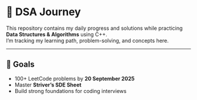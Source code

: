 # 📘 DSA Journey

This repository contains my daily progress and solutions while practicing **Data Structures & Algorithms** using C++.  
I’m tracking my learning path, problem-solving, and concepts here.

---

## 🚀 Goals
- 100+ LeetCode problems by **20 September 2025**  
- Master **Striver’s SDE Sheet**  
- Build strong foundations for coding interviews  

